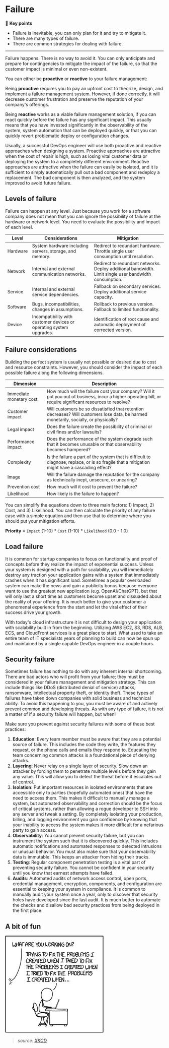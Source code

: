 # Failure

🔑 **Key points**

- Failure is inevitable, you can only plan for it and try to mitigate it.
- There are many types of failure.
- There are common strategies for dealing with failure.

---

Failure happens. There is no way to avoid it. You can only anticipate and prepare for contingencies to mitigate the impact of the failure, so that the customer impact is minimal or even non-existent.

You can either be **proactive** or **reactive** to your failure management:

Being **proactive** requires you to pay an upfront cost to theorize, design, and implement a failure management system. However, if done correctly, it will decrease customer frustration and preserve the reputation of your company's offerings.

Being **reactive** works as a viable failure management solution, if you can react quickly before the failure has any significant impact. This usually means that you have invested significantly in the observability of the system, system automation that can be deployed quickly, or that you can quickly revert problematic deploy or configuration changes.

Usually, a successful DevOps engineer will use both proactive and reactive approaches when designing a system. Proactive approaches are attractive when the cost of repair is high, such as losing vital customer data or deploying the system to a completely different environment. Reactive approaches are attractive when the failure can easily be isolated, and it is sufficient to simply automatically pull out a bad component and redeploy a replacement. The bad component is then analyzed, and the system improved to avoid future failure.

## Levels of failure

Failure can happen at any level. Just because you work for a software company does not mean that you can ignore the possibility of failure at the hardware or network level. You need to evaluate the possibility and impact of each level.

| Level    | Considerations                                                      | Mitigation                                                                                            |
| -------- | ------------------------------------------------------------------- | ----------------------------------------------------------------------------------------------------- |
| Hardware | System hardware including servers, storage, and memory.             | Redirect to redundant hardware. Throttle single user consumption until resolution.                    |
| Network  | Internal and external communication networks.                       | Redirect to redundant networks. Deploy additional bandwidth. Limit single user bandwidth consumption. |
| Service  | Internal and external service dependencies.                         | Fallback on secondary services. Deploy additional service capacity.                                   |
| Software | Bugs, incompatibilities, changes in assumptions.                    | Rollback to previous version. Fallback to limited functionality.                                      |
| Device   | Incompatibility with customer devices or operating system upgrades. | Identification of root cause and automatic deployment of corrected version.                           |

## Failure considerations

Building the perfect system is usually not possible or desired due to cost and resource constraints. However, you should consider the impact of each possible failure along the following dimensions.

| Dimension               | Description                                                                                                                                               |
| ----------------------- | --------------------------------------------------------------------------------------------------------------------------------------------------------- |
| Immediate monetary cost | How much will the failure cost your company? Will it put you out of business, incur a higher operating bill, or require significant resources to resolve? |
| Customer impact         | Will customers be so dissatisfied that retention decreases? Will customers lose data, be harmed monetarily, socially, or physically?                      |
| Legal impact            | Does the failure create the possibility of criminal or civil fines and/or lawsuits?                                                                       |
| Performance impact      | Does the performance of the system degrade such that it becomes unusable or that observability becomes hampered?                                          |
| Complexity              | Is the failure a part of the system that is difficult to diagnose, replace, or is so fragile that a mitigation might have a cascading effect?             |
| Image                   | Will the failure damage the reputation for the company as technically inept, unsecure, or uncaring?                                                       |
| Prevention cost         | How much will it cost to prevent the failure?                                                                                                             |
| Likelihood              | How likely is the failure to happen?                                                                                                                      |

You can simplify the equations down to three main factors: 1) Impact, 2) Cost, and 3) Likelihood. You can then calculate the priority of any failure case with a simple equation and then use that to determine where you should put your mitigation efforts.

**Priority** = `Impact` (1-10) \* `Cost` (1-10) \* `Likelihood` (0.0 - 1.0)

## Load failure

It is common for startup companies to focus on functionality and proof of concepts before they realize the impact of exponential success. Unless your system is designed with a path for scalability, you will immediately destroy any traction your application gains with a system that immediately crashes when it has significant load. Sometimes a popular overloaded system can make the news and gain a publicity bonus because everyone want to use the greatest new application (e.g. OpenAI/ChatGPT), but that will only last a short time as customers become upset and dissuaded about the reality of your offering. It is much better to give your customer a phenomenal experience from the start and let the viral effect of their success drive your growth.

With today's cloud infrastructure it is not difficult to design your application with scalability built in from the beginning. Utilizing AWS EC2, S3, RDS, ALB, ECS, and CloudFront services is a great place to start. What used to take an entire team of IT specialists years of planning to build can now be spun up and maintained by a single capable DevOps engineer in a couple hours.

## Security failure

Sometimes failure has nothing to do with any inherent internal shortcoming. There are bad actors who will profit from your failure; they must be considered in your failure management and mitigation strategy. This can include things like DDoS (distributed denial of service) attacks, ransomware, intellectual property theft, or identity theft. These types of failures have taken down companies with solid business and technical ability. To avoid this happening to you, you must be aware of and actively prevent common and developing threats. As with any type of failure, it is not a matter of if a security failure will happen, but when!

Make sure you prevent against security failures with some of these best practices:

1. **Education**: Every team member must be aware that they are a potential source of failure. This includes the code they write, the features they request, or the phone calls and emails they respond to. Educating the team concerning common attacks is a foundational piece of denying attacks.
1. **Layering**: Never relay on a single layer of security. Slow down an attacker by forcing them to penetrate multiple levels before they gain any value. This will allow you to detect the threat before it escalates out of control.
1. **Isolation**: Put important resources in isolated environments that are accessible only to parties (hopefully automated ones) that have the need to access them. This makes it difficult to manually manage a system, but automated observability and correction should be the focus of critical systems, rather than allowing a rogue developer to SSH into any server and tweak a setting. By completely isolating your production, billing, and logging environment you gain confidence by knowing that your inability to access the system makes it more difficult for a nefarious party to gain access.
1. **Observability**: You cannot prevent security failure, but you can instrument the system such that it is discovered quickly. This includes automatic notifications and automated responses to detected intrusions or unusual behavior. You must also make sure that your observability data is immutable. This keeps an attacker from hiding their tracks.
1. **Testing**: Regular component penetration testing is a vital part of preventing security failure. You cannot be confident in your security until you know that earnest attempts have failed.
1. **Audits**: Automated audits of network access control, open ports, credential management, encryption, components, and configuration are essential to keeping your system in compliance. It is common to manually audit your system once a year, only to discover that security holes have developed since the last audit. It is much better to automate the checks and disallow bad security practices from being deployed in the first place.

## A bit of fun

![XKCD Automation](xkcdFixingProblems.png)

> _source: [XKCD](https://xkcd.com/1739/)_
